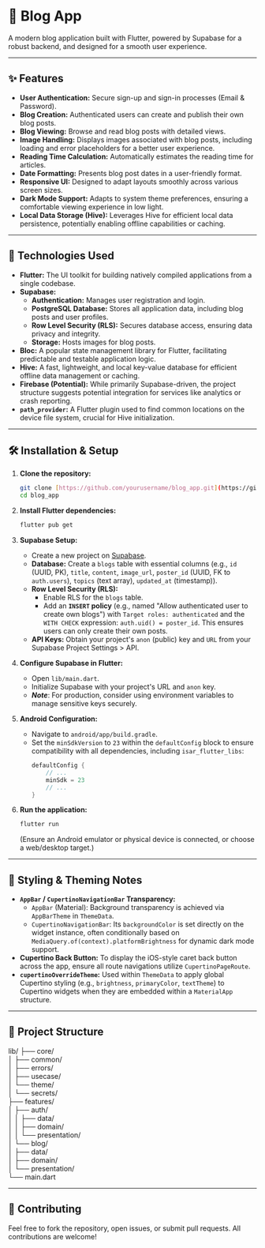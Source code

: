 # 📝 Blog App

A modern blog application built with Flutter, powered by Supabase for a robust backend, and designed for a smooth user experience.

---

## ✨ Features

* **User Authentication:** Secure sign-up and sign-in processes (Email & Password).
* **Blog Creation:** Authenticated users can create and publish their own blog posts.
* **Blog Viewing:** Browse and read blog posts with detailed views.
* **Image Handling:** Displays images associated with blog posts, including loading and error placeholders for a better user experience.
* **Reading Time Calculation:** Automatically estimates the reading time for articles.
* **Date Formatting:** Presents blog post dates in a user-friendly format.
* **Responsive UI:** Designed to adapt layouts smoothly across various screen sizes.
* **Dark Mode Support:** Adapts to system theme preferences, ensuring a comfortable viewing experience in low light.
* **Local Data Storage (Hive):** Leverages Hive for efficient local data persistence, potentially enabling offline capabilities or caching.

---

## 🚀 Technologies Used

* **Flutter:** The UI toolkit for building natively compiled applications from a single codebase.
* **Supabase:**
    * **Authentication:** Manages user registration and login.
    * **PostgreSQL Database:** Stores all application data, including blog posts and user profiles.
    * **Row Level Security (RLS):** Secures database access, ensuring data privacy and integrity.
    * **Storage:** Hosts images for blog posts.
* **Bloc:** A popular state management library for Flutter, facilitating predictable and testable application logic.
* **Hive:** A fast, lightweight, and local key-value database for efficient offline data management or caching.
* **Firebase (Potential):** While primarily Supabase-driven, the project structure suggests potential integration for services like analytics or crash reporting.
* **`path_provider`:** A Flutter plugin used to find common locations on the device file system, crucial for Hive initialization.

---

## 🛠️ Installation & Setup

1.  **Clone the repository:**
    ```bash
    git clone [https://github.com/yourusername/blog_app.git](https://github.com/yourusername/blog_app.git)
    cd blog_app
    ```

2.  **Install Flutter dependencies:**
    ```bash
    flutter pub get
    ```

3.  **Supabase Setup:**
    * Create a new project on [Supabase](https://app.supabase.com/).
    * **Database:** Create a `blogs` table with essential columns (e.g., `id` (UUID, PK), `title`, `content`, `image_url`, `poster_id` (UUID, FK to `auth.users`), `topics` (text array), `updated_at` (timestamp)).
    * **Row Level Security (RLS):**
        * Enable RLS for the `blogs` table.
        * Add an **`INSERT` policy** (e.g., named "Allow authenticated user to create own blogs") with `Target roles: authenticated` and the `WITH CHECK` expression: `auth.uid() = poster_id`. This ensures users can only create their own posts.
    * **API Keys:** Obtain your project's `anon` (public) key and `URL` from your Supabase Project Settings > API.

4.  **Configure Supabase in Flutter:**
    * Open `lib/main.dart`.
    * Initialize Supabase with your project's URL and `anon` key.
    * **_Note_**: For production, consider using environment variables to manage sensitive keys securely.

5.  **Android Configuration:**
    * Navigate to `android/app/build.gradle`.
    * Set the `minSdkVersion` to `23` within the `defaultConfig` block to ensure compatibility with all dependencies, including `isar_flutter_libs`:
        ```gradle
        defaultConfig {
            // ...
            minSdk = 23
            // ...
        }
        ```

6.  **Run the application:**
    ```bash
    flutter run
    ```
    (Ensure an Android emulator or physical device is connected, or choose a web/desktop target.)

---

## 🎨 Styling & Theming Notes

* **`AppBar` / `CupertinoNavigationBar` Transparency:**
    * `AppBar` (Material): Background transparency is achieved via `AppBarTheme` in `ThemeData`.
    * `CupertinoNavigationBar`: Its `backgroundColor` is set directly on the widget instance, often conditionally based on `MediaQuery.of(context).platformBrightness` for dynamic dark mode support.
* **Cupertino Back Button:** To display the iOS-style caret back button across the app, ensure all route navigations utilize `CupertinoPageRoute`.
* **`cupertinoOverrideTheme`:** Used within `ThemeData` to apply global Cupertino styling (e.g., `brightness`, `primaryColor`, `textTheme`) to Cupertino widgets when they are embedded within a `MaterialApp` structure.

---

## 📂 Project Structure 
lib/
├── core/  
│   ├── common/  
│   ├── errors/  
│   ├── usecase/  
│   └── theme/  
│   └── secrets/  
├── features/  
│   ├── auth/  
│   │   ├── data/  
│   │   ├── domain/  
│   │   └── presentation/  
│   └── blog/  
│       ├── data/  
│       ├── domain/  
│       └── presentation/  
└── main.dart  



---

## 🤝 Contributing

Feel free to fork the repository, open issues, or submit pull requests. All contributions are welcome!

